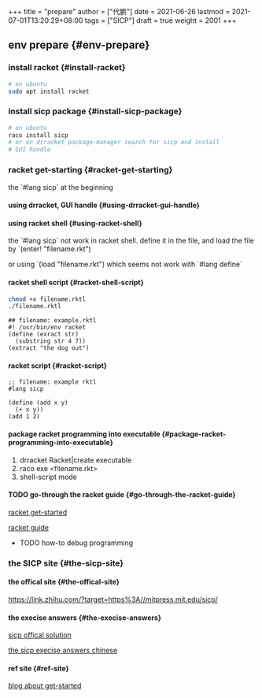 +++
title = "prepare"
author = ["代鹏"]
date = 2021-06-26
lastmod = 2021-07-01T13:20:29+08:00
tags = ["SICP"]
draft = true
weight = 2001
+++

## env prepare {#env-prepare}


### install racket {#install-racket}

```bash
# on ubuntu
sudo apt install racket
```


### install sicp package {#install-sicp-package}

```bash
# on ubuntu
raco install sicp
# or on drracket package-manager search for sicp and install
# GUI handle
```


### racket get-starting {#racket-get-starting}

the \`#lang sicp\` at the beginning


#### using drracket, GUI handle {#using-drracket-gui-handle}


#### using racket shell {#using-racket-shell}

the \`#lang sicp\` not work in racket shell.
define it in the file, and load the file by
\`(enter! "filename.rkt")

or using
\`(load "filename.rkt")
which seems not work with \`#lang define\`


#### racket shell script {#racket-shell-script}

```bash
chmod +x filename.rktl
./filename.rktl
```

```racket
## filename: example.rktl
#! /usr/bin/env racket
(define (exract str)
  (substring str 4 7))
(extract "the dog out")
```


#### racket script {#racket-script}

```racket
;; filename: example rktl
#lang sicp

(define (add x y)
  (+ x y))
(add 1 2)
```


#### package racket programming into executable {#package-racket-programming-into-executable}

1.  drracket Racket|create executable
2.  raco exe <filename.rkt>
3.  shell-script mode


#### <span class="org-todo todo TODO">TODO</span> go-through the racket guide {#go-through-the-racket-guide}

[racket get-started](https://docs.racket-lang.org/getting-started/index.html#%28part.%5Ftop%29)

[racket guide](https://download.racket-lang.org/releases/8.1/doc/guide/intro.html)

<!--list-separator-->

- <span class="org-todo todo TODO">TODO</span>  how-to debug programming


### the SICP site {#the-sicp-site}


#### the offical site {#the-offical-site}

<https://link.zhihu.com/?target=https%3A//mitpress.mit.edu/sicp/>


#### the execise answers {#the-execise-answers}

[sicp offical solution](http://community.schemewiki.org/?sicp-solutions)

[the sicp execise answers chinese](https://sicp.readthedocs.io/en/latest/)


#### ref site {#ref-site}

[blog about get-started](https://zhuanlan.zhihu.com/p/34313034)
